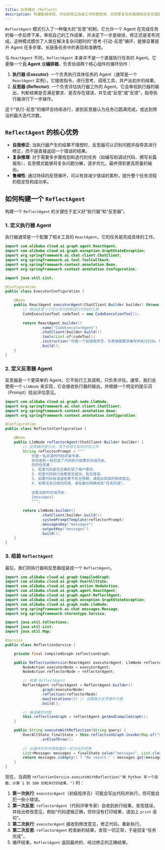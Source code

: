 ```yaml
---
title: 反思模式 (Reflect)
description: 构建能够审视、评估和修正自身工作的智能体，实现更复杂的推理和任务完成能力。
---
```


`ReflectAgent` 模式引入了一种强大的“反思”机制，它允许一个 Agent 在完成任务的每一步后停下来，审视自己的工作成果，并决定下一步是继续、修正还是宣布完成。这种模式模仿了人类在解决复杂问题时的“思考-行动-反思”循环，能够显著提升 Agent 在多步骤、长链条任务中的表现和准确性。

与 `ReactAgent` 不同，`ReflectAgent` 本身并不是一个直接执行任务的 Agent。它更像一个**元 Agent** 或**编排器**，负责协调两个核心组件的循环协作：

1.  **执行器 (Executor)**: 一个负责执行具体任务的 Agent（通常是一个 `ReactAgent` 实例）。它接收指令，进行思考、调用工具，并产出初步的结果。
2.  **反思器 (Reflector)**: 一个负责评估执行器工作的 Agent。它会审视执行器的输出，判断结果是否满足要求、是否存在错误，并生成“反思”或“反馈”，指导执行器进行下一步操作。

这个“执行-反思”的循环会持续进行，直到反思器认为任务已圆满完成，或达到预设的最大迭代次数。

## `ReflectAgent` 的核心优势

-   **自我修正**: 当执行器产生的结果不理想时，反思器可以识别问题并指导其进行修正，而不是直接返回一个错误的结果。
-   **复杂推理**: 对于需要多步骤规划和迭代的任务（如编写和调试代码、撰写长篇报告），反思模式能够将复杂问题分解，逐步优化，最终得到更高质量的输出。
-   **鲁棒性**: 通过持续的反馈循环，可以有效减少错误的累积，提升整个任务流程的稳定性和成功率。

## 如何构建一个 `ReflectAgent`

构建一个 `ReflectAgent` 的关键在于定义好“执行器”和“反思器”。

### 1. 定义执行器 Agent

执行器通常是一个配置了相关工具的 `ReactAgent`。它的任务是完成具体的工作。

```java
import com.alibaba.cloud.ai.graph.agent.ReactAgent;
import com.alibaba.cloud.ai.graph.exception.GraphStateException;
import org.springframework.ai.chat.client.ChatClient;
import org.springframework.ai.tool.ToolCallback;
import org.springframework.context.annotation.Bean;
import org.springframework.context.annotation.Configuration;

import java.util.List;

@Configuration
public class ExecutorConfiguration {

    @Bean
    public ReactAgent executorAgent(ChatClient.Builder builder) throws GraphStateException {
        // 假设这是一个可以写代码和运行代码的工具
        CodeExecutionTool codeTool = new CodeExecutionTool();
        
        return ReactAgent.builder()
                .name("CodeExecutorAgent")
                .chatClient(builder.build())
                .tools(List.of(codeTool))
                .instruction("你是一个初级程序员，负责根据需求编写并执行代码。尽你最大的努力完成任务。")
                .build();
    }
}
```

### 2. 定义反思器 Agent

反思器是一个更简单的 Agent，它不执行工具调用，只负责评估。通常，我们会使用一个 `LlmNode` 来实现，它会接收执行器的输出，并根据一个特定的提示词（Prompt）给出评估意见。

```java
import com.alibaba.cloud.ai.graph.node.LlmNode;
import org.springframework.ai.chat.client.ChatClient;
import org.springframework.context.annotation.Bean;
import org.springframework.context.annotation.Configuration;

@Configuration
public class ReflectorConfiguration {

    @Bean
    public LlmNode reflectorAgent(ChatClient.Builder builder) {
        // 反思器的提示词，用于指导它如何评估工作
        String reflectorPrompt = """
            你是一名资深的代码评审专家。
            你将收到一段包含了代码执行结果的对话历史。
            你的任务是：
            1. 检查代码是否正确实现了用户需求。
            2. 检查代码执行结果是否成功，有无错误。
            3. 如果代码有误或结果不符合预期，请提出具体的修改意见。
            4. 如果任务已成功完成，请在最后明确地说"任务完成"。
            
            这是当前的对话历史：
            {messages}
            """;
        
        return LlmNode.builder()
                .chatClient(builder.build())
                .systemPromptTemplate(reflectorPrompt)
                .messagesKey("messages")
                .outputKey("messages")
                .build();
    }
}
```

### 3. 组装 `ReflectAgent`

最后，我们将执行器和反思器组装成一个 `ReflectAgent`。

```java
import com.alibaba.cloud.ai.graph.CompiledGraph;
import com.alibaba.cloud.ai.graph.OverAllState;
import com.alibaba.cloud.ai.graph.action.NodeAction;
import com.alibaba.cloud.ai.graph.agent.ReactAgent;
import com.alibaba.cloud.ai.graph.agent.ReflectAgent;
import com.alibaba.cloud.ai.graph.exception.GraphStateException;
import com.alibaba.cloud.ai.graph.node.LlmNode;
import org.springframework.ai.chat.messages.Message;
import org.springframework.stereotype.Service;

import java.util.Collections;
import java.util.List;
import java.util.Map;

@Service
public class ReflectionService {

    private final CompiledGraph reflectionGraph;

    public ReflectionService(ReactAgent executorAgent, LlmNode reflectorAgent) throws GraphStateException {
        NodeAction executorNode = executorAgent;
        NodeAction reflectorNode = reflectorAgent;

        // 构建 ReflectAgent
        ReflectAgent reflectAgent = ReflectAgent.builder()
                .graph(executorNode)
                .reflection(reflectorNode)
                .maxIterations(5) // 设置最大反思循环次数
                .build();

        // 编译最终的图
        this.reflectionGraph = reflectAgent.getAndCompileGraph();
    }

    public String executeWithReflection(String query) {
        OverAllState finalState = this.reflectionGraph.invoke(Map.of("messages", query))
                .orElseThrow();
        
        // 从最终状态中提取最后一轮对话的结果
        List<Message> messages = finalState.value("messages", List.class).orElse(Collections.emptyList());
        return messages.isEmpty() ? "No result." : messages.get(messages.size() - 1).getContent();
    }
}
```

现在，当调用 `reflectionService.executeWithReflection("用 Python 写一个函数，计算 1 到 100 的和并打印结果。")` 时：
1.  **第一次执行**: `executorAgent`（初级程序员）可能会写出代码并执行，但可能会犯一些小错误。
2.  **第一次反思**: `reflectorAgent`（代码评审专家）会收到执行结果，发现错误，并给出修改意见，例如“代码逻辑正确，但你没有打印结果，请加上 `print` 语句”。
3.  **第二次执行**: `executorAgent` 接收到修改意见，修正代码，重新执行。
4.  **第二次反思**: `reflectorAgent` 检查新的结果，发现一切正常，于是回复“任务完成”。
5.  循环结束，`ReflectAgent` 返回最终的、经过修正的正确结果。
